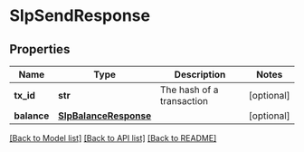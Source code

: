 # SlpSendResponse

## Properties
Name | Type | Description | Notes
------------ | ------------- | ------------- | -------------
**tx_id** | **str** | The hash of a transaction | [optional] 
**balance** | [**SlpBalanceResponse**](SlpBalanceResponse.md) |  | [optional] 

[[Back to Model list]](../README.md#documentation-for-models) [[Back to API list]](../README.md#documentation-for-api-endpoints) [[Back to README]](../README.md)


